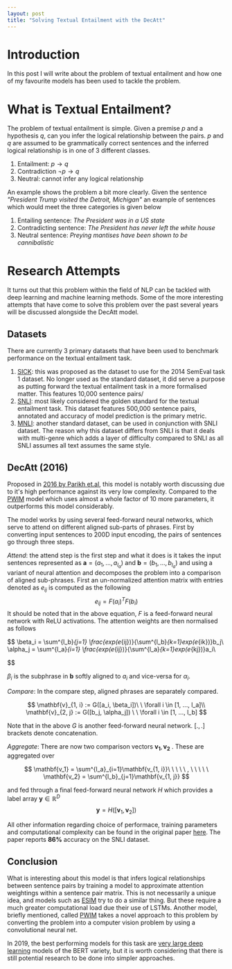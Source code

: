 ```yaml
---
layout: post
title: "Solving Textual Entailment with the DecAtt"
---
```

# Introduction
In this post I will write about the problem of textual entailment and how one of my favourite models has been used to tackle the problem.

# What is Textual Entailment?
The problem of textual entailment is simple. Given a premise $p$ and a hypothesis $q$, 
can you infer the logical relationship between the pairs. $p$ and $q$ are assumed 
to be grammatically correct sentences and the inferred logical relationship is in one 
of 3 different classes. 

1. Entailment: $p\rightarrow q$
2. Contradiction $\neg p\rightarrow q$
3. Neutral: cannot infer any logical relationship

An example shows the problem a bit more clearly. Given the sentence $\textit{"President Trump visited the Detroit, Michigan"}$ an example of sentences which would meet the three categories is given below

1. Entailing sentence: $\textit{The President was in a US state}$
2. Contradicting sentence: $\textit{The President has never left the white house}$
3. Neutral sentence: $\textit{Preying mantises have been shown to be cannibalistic}$

# Research Attempts
It turns out that this problem within the field of NLP can be tackled with deep learning and machine learning methods. Some of the more interesting attempts that have come to solve this problem over the past several years will be discussed alongside the DecAtt model.

## Datasets
There are currently 3 primary datasets that have been used to benchmark performance on the textual entailment task. 

1. [SICK](https://pdfs.semanticscholar.org/1fd8/0b5adeec4d5e921c7499a50c2cfc5b9686ad.pdf): this was proposed as the dataset to use for the 2014 SemEval task 1 dataset. No longer used as the standard dataset, it did serve a purpose as putting forward the textual entailment task in a more formalised matter. This features 10,000 sentence pairs/
2. [SNLI](https://nlp.stanford.edu/projects/snli/): most likely considered the golden standard for the textual entailment task. This dataset features 500,000 sentence pairs, annotated and accuracy of model prediction is the primary metric. 
3. [MNLI](https://www.nyu.edu/projects/bowman/multinli/): another standard dataset, can be used in conjunction with SNLI dataset. The reason why this dataset differs from SNLI is that it deals with multi-genre which adds a layer of difficulty compared to SNLI as all SNLI assumes all text assumes the same style.

## DecAtt (2016)
Proposed in [2016 by Parikh et.al](https://arxiv.org/pdf/1606.01933v1.pdf), this model is notably worth discussing due to it's high performance against its very low complexity. Compared to the [PWIM](https://www.aclweb.org/anthology/N16-1108) model which uses almost a whole factor of 10 more parameters, it outperforms this model considerably. 

The model works by using several feed-forward neural networks, which serve to attend on different aligned sub-parts of phrases. First by converting input sentences to 200D input encoding, the pairs of sentences go through three steps. 

 *Attend*: the attend step is the first step and what it does is it takes the input sentences represented as $\mathbf{a}=(a_1, ..., a_{l_a})$ and $\mathbf{b}=(b_1, ..., b_{l_a})$ and using a variant of neural attention and decomposes the problem into a comparison of aligned sub-phrases. First an un-normalized attention matrix with entries denoted as $e_{ij}$ is computed as the following 
 $$
      e_{ij} = F(a_i)^TF(b_i)
 $$
 It should be noted that in the above equation, $F$ is a feed-forward neural network with ReLU activations. The attention weights are then normalised as follows

 $$
      \beta_i = \sum^{l_b}_{j=1} \frac{exp(e_{ij})}{\sum^{l_b}_{k=1}exp(e_{ik})}b_j\\
     \alpha_j = \sum^{l_a}_{i=1} \frac{exp(e_{ij})}{\sum^{l_a}_{k=1}exp(e_{kj})}a_i\\
       
 $$

 $\beta_i$ is the subphrase in $\mathbf{b}$ softly aligned to $a_i$ and vice-versa for $\alpha_i$.

*Compare*: In the compare step, aligned phrases are separately compared. 

$$
\mathbf{v}_{1, i} := G([a_i, \beta_i])\ \ \forall i \in [1, ..., l_a]\\
\mathbf{v}_{2, j} := G([b_j, \alpha_j]) \ \ \forall i \in [1, ..., l_b]
$$

Note that in the above $G$ is another feed-forward neural network. $[., .]$ brackets denote concatenation.

*Aggregate*:
There are now two comparison vectors $\mathbf{v_1}, \mathbf{v_2}$ . These are aggregated over

$$
\mathbf{v_1} = \sum^{l_a}_{i=1}\mathbf{v_{1, i}}\ \ \ \ \ , \ \ \ \ \ 
\mathbf{v_2} = \sum^{l_b}_{j=1}\mathbf{v_{1, j}}
$$

and fed through a final feed-forward neural network $H$ which provides a label array $\mathbf{y}\in \mathbb{R}^D$
$$
      \mathbf{y} = H([\mathbf{v}_1, \mathbf{v}_2])
$$

All other information regarding choice of performace, training parameters and computational complexity can be found in the original paper [here](https://arxiv.org/pdf/1606.01933v1.pdf). The paper reports **86%** accuracy on the SNLI dataset.

## Conclusion
What is interesting about this model is that infers logical relationships between sentence pairs by training a model to approximate attention weightings within a sentence pair matrix. This is not necessarily a unique idea, and models such as [ESIM](https://arxiv.org/pdf/1609.06038.pdf) try to do a similar thing. But these require a much greater computational load due their use of LSTMs. Another model, briefly mentioned, called [PWIM](https://www.aclweb.org/anthology/N16-1108) takes a novel approach to this problem by converting the problem into a computer vision problem by using a convolutional neural net.

In 2019, the best performing models for this task are [very large deep learning](https://paperswithcode.com/sota/natural-language-inference-on-snli) models of the BERT variety, but it is worth considering that there is still potential research to be done into simpler approaches. 



